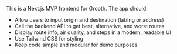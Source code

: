 <!-- Use this file to provide workspace-specific custom instructions to Copilot. For more details, visit https://code.visualstudio.com/docs/copilot/copilot-customization#_use-a-githubcopilotinstructionsmd-file -->

This is a Next.js MVP frontend for Grooth. The app should:
- Allow users to input origin and destination (lat/lng or address)
- Call the backend API to get best, alternative, and worst routes
- Display route info, air quality, and steps in a modern, readable UI
- Use Tailwind CSS for styling
- Keep code simple and modular for demo purposes
